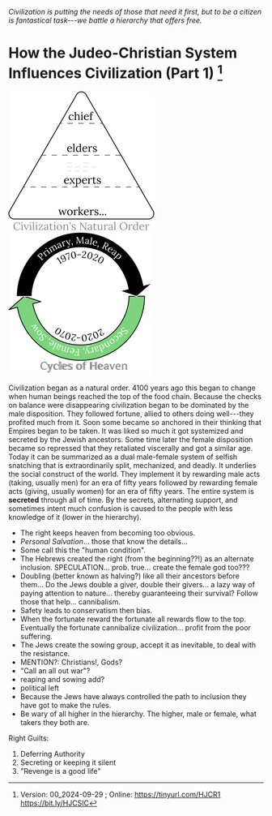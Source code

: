 [^Information]: Version: 00_2024-09-29 ; Online: https://tinyurl.com/HJCR1 https://bit.ly/HJCSIC

*Civilization is putting the needs of those that need it first, but to be a citizen is fantastical task---we battle a hierarchy that offers free.*

# How the Judeo-Christian System Influences Civilization (Part 1) [^Information]

![](images/05_ages-of-civilization_eden.svg)![](images/10_cycles-of-heaven.svg)

Civilization began as a natural order. 4100 years ago this began to change when human beings reached the top of the food chain. Because the checks on balance were disappearing civilization began to be dominated by the male disposition. They followed fortune, allied to others doing well---they profited much from it. Soon some became so anchored in their thinking that Empires began to be taken. It was liked so much it got systemized and secreted by the Jewish ancestors. Some time later the female disposition became so repressed that they retaliated viscerally and got a similar age. Today it can be summarized as a dual male-female system of selfish snatching that is extraordinarily split, mechanized, and deadly. It underlies the social construct of the world. They implement it by rewarding male acts (taking, usually men) for an era of fifty years followed by rewarding female acts (giving, usually women) for an era of fifty years. The entire system is **secreted** through all of time. By the secrets, alternating support, and sometimes intent much confusion is caused to the people with less knowledge of it (lower in the hierarchy).

* The right keeps heaven from becoming too obvious.
* *Personal Salvation*... those that know the details...
* Some call this the "human condition".
* The Hebrews created the right (from the beginning??!) as an alternate inclusion. SPECULATION... prob. true... create the female god too???
* Doubling (better known as halving?) like all their ancestors before them... Do the Jews double a giver, double their givers... a lazy way of paying attention to nature... thereby guaranteeing their survival? Follow those that help... cannibalism. 
* Safety leads to conservatism then bias.
* When the fortunate reward the fortunate all rewards flow to the top. Eventually the fortunate cannibalize civilization... profit from the poor suffering.
* The Jews create the sowing group, accept it as inevitable, to deal with the resistance.
* MENTION?: Christians!, Gods?
* "Call an all out war"?
* reaping and sowing add?
* political left
* Because the Jews have always controlled the path to inclusion they have got to make the rules.
* Be wary of all higher in the hierarchy. The higher, male or female, what takers they both are.

Right Guilts:
1) Deferring Authority
2) Secreting or keeping it silent
3) "Revenge is a good life"